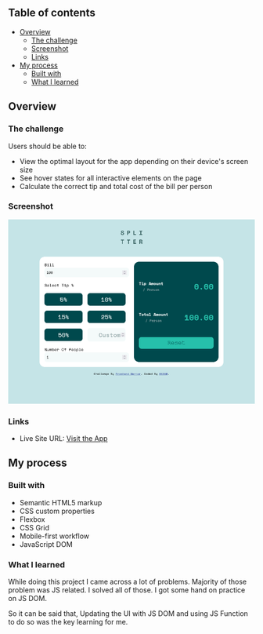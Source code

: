 ## Table of contents

- [Overview](#overview)
  - [The challenge](#the-challenge)
  - [Screenshot](#screenshot)
  - [Links](#links)
- [My process](#my-process)
  - [Built with](#built-with)
  - [What I learned](#what-i-learned)

## Overview

### The challenge

Users should be able to:

- View the optimal layout for the app depending on their device's screen size
- See hover states for all interactive elements on the page
- Calculate the correct tip and total cost of the bill per person

### Screenshot

![ScreenShot of the App](https://github.com/Md-Akram/tipCalculator/blob/e5f17f6890cc675f51305b0e664b5a42ff5dbdc4/images/Screen%20Shot%202021-08-13%20at%2016.36.19.png
)

### Links

- Live Site URL: [Visit the App](https://md-akram.github.io/tipCalculator)

## My process

### Built with

- Semantic HTML5 markup
- CSS custom properties
- Flexbox
- CSS Grid
- Mobile-first workflow
- JavaScript DOM

### What I learned

While doing this project I came across a lot of problems. Majority of those problem was JS related. I solved all of those. I got some hand on practice on JS DOM.

So it can be said that, Updating the UI with JS DOM and using JS Function to do so was the key learning for me.
